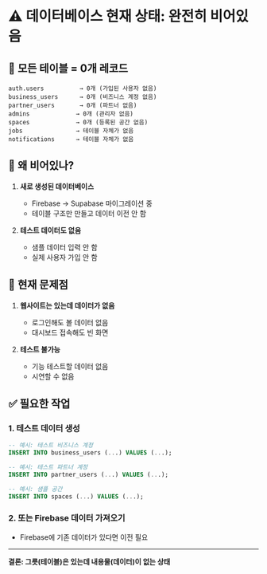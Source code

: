 # ⚠️ 데이터베이스 현재 상태: 완전히 비어있음

## 🔴 모든 테이블 = 0개 레코드

```
auth.users          → 0개 (가입된 사용자 없음)
business_users      → 0개 (비즈니스 계정 없음)
partner_users       → 0개 (파트너 없음)
admins             → 0개 (관리자 없음)
spaces             → 0개 (등록된 공간 없음)
jobs               → 테이블 자체가 없음
notifications      → 테이블 자체가 없음
```

## 💭 왜 비어있나?

1. **새로 생성된 데이터베이스**
   - Firebase → Supabase 마이그레이션 중
   - 테이블 구조만 만들고 데이터 이전 안 함

2. **테스트 데이터도 없음**
   - 샘플 데이터 입력 안 함
   - 실제 사용자 가입 안 함

## 🚨 현재 문제점

1. **웹사이트는 있는데 데이터가 없음**
   - 로그인해도 볼 데이터 없음
   - 대시보드 접속해도 빈 화면

2. **테스트 불가능**
   - 기능 테스트할 데이터 없음
   - 시연할 수 없음

## ✅ 필요한 작업

### 1. 테스트 데이터 생성
```sql
-- 예시: 테스트 비즈니스 계정
INSERT INTO business_users (...) VALUES (...);

-- 예시: 테스트 파트너 계정  
INSERT INTO partner_users (...) VALUES (...);

-- 예시: 샘플 공간
INSERT INTO spaces (...) VALUES (...);
```

### 2. 또는 Firebase 데이터 가져오기
- Firebase에 기존 데이터가 있다면 이전 필요

---

**결론: 그릇(테이블)은 있는데 내용물(데이터)이 없는 상태**